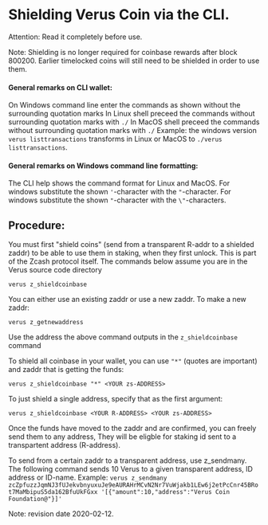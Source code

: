 # Shielding Verus Coin via the CLI.
Attention: Read it completely before use.

Note: Shielding is no longer required for coinbase rewards after block 800200. Earlier timelocked coins will still need to be shielded in order to use them.

#### General remarks on CLI wallet:
On Windows command line enter the commands as shown without the surrounding quotation marks
In Linux shell preceed the commands without surrounding quotation marks with `./`
In MacOS shell preceed the commands without surrounding quotation marks with `./`
Example: the windows version `verus listtransactions` transforms in Linux or MacOS to `./verus listtransactions`.
#### General remarks on Windows command line formatting:
The CLI help shows the command format for Linux and MacOS.
For windows substitute the shown `'`-character with the `"`-character.
For windows substitute the shown `"`-character with the `\"`-characters.
## Procedure:
You must first "shield coins" (send from a transparent R-addr to a shielded zaddr) to be able to use them in staking, when they first unlock.
This is part of the Zcash protocol itself. The commands below assume you are in the Verus source code directory

  `verus z_shieldcoinbase`

You can either use an existing zaddr or use a new zaddr. To make a new zaddr:

  `verus z_getnewaddress`

Use the address the above command outputs in the `z_shieldcoinbase` command

To shield all coinbase in your wallet, you can use `"*"` (quotes are important) and zaddr that is getting the funds:

  `verus z_shieldcoinbase "*" <YOUR zs-ADDRESS>`

To just shield a single address, specify that as the first argument:

  `verus z_shieldcoinbase <YOUR R-ADDRESS> <YOUR zs-ADDRESS>`

Once the funds have moved to the zaddr and are confirmed, you can freely send them to any address, They will be eligble for staking id sent to a transpartent address (R-address).

To send from a certain zaddr to a transparent address, use z_sendmany. The following command sends 10 Verus to a given transparent address, ID address or ID-name.
Example: `verus z_sendmany zcZpfuzzJqmNJ3fUJekvbnyuxuJe9eAURAHrMCvN2Nr7VuWjakb1LEw6j2etPcCnr45BRot7MaMbipuS5da162BfuUkFGxx '[{"amount":10,"address":"Verus Coin Foundation@"}]'`


Note: revision date 2020-02-12.
